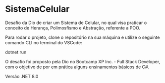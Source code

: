 # SistemaCelular
Desafio da Dio de criar um Sistema de Celular, no qual visa praticar o conceito de Herança, Polimosfismo e Abstração, referente a POO.

Para rodar o projeto, clone o repositório na sua máquina e utilize o seguinte comando CLI no terminal do VSCode:

dotnet run

O desafio foi proposto pela Dio no Bootcamp XP Inc. - Full Stack Developer, com o objetivo de por em prática alguns ensinamentos básicos de C#.

Versão .NET 8.0
